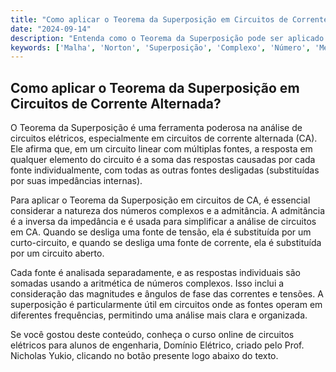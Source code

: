 ```yaml
---
title: "Como aplicar o Teorema da Superposição em Circuitos de Corrente Alternada?"
date: "2024-09-14"
description: "Entenda como o Teorema da Superposição pode ser aplicado em circuitos de corrente alternada, abordando conceitos como admitância e números complexos."
keywords: ['Malha', 'Norton', 'Superposição', 'Complexo', 'Número', 'Média', 'Admitância']
---
```


## Como aplicar o Teorema da Superposição em Circuitos de Corrente Alternada?

O Teorema da Superposição é uma ferramenta poderosa na análise de circuitos elétricos, especialmente em circuitos de corrente alternada (CA). Ele afirma que, em um circuito linear com múltiplas fontes, a resposta em qualquer elemento do circuito é a soma das respostas causadas por cada fonte individualmente, com todas as outras fontes desligadas (substituídas por suas impedâncias internas).

Para aplicar o Teorema da Superposição em circuitos de CA, é essencial considerar a natureza dos números complexos e a admitância. A admitância é a inversa da impedância e é usada para simplificar a análise de circuitos em CA. Quando se desliga uma fonte de tensão, ela é substituída por um curto-circuito, e quando se desliga uma fonte de corrente, ela é substituída por um circuito aberto.

Cada fonte é analisada separadamente, e as respostas individuais são somadas usando a aritmética de números complexos. Isso inclui a consideração das magnitudes e ângulos de fase das correntes e tensões. A superposição é particularmente útil em circuitos onde as fontes operam em diferentes frequências, permitindo uma análise mais clara e organizada.

Se você gostou deste conteúdo, conheça o curso online de circuitos elétricos para alunos de engenharia, Domínio Elétrico, criado pelo Prof. Nicholas Yukio, clicando no botão presente logo abaixo do texto.